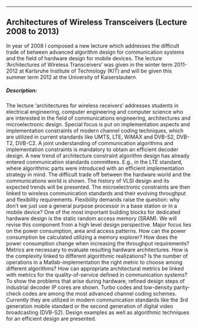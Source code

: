 
------------------------------------------
## Architectures of Wireless Transceivers (Lecture 2008  to 2013)

In year of 2008 I composed a new lecture which addresses the  difficult trade of between advanced algorithm design for communication systems and the field of hardware design for mobile devices. The lecture ‘Architectures of Wireless Transceivers’ was given in the winter term 2011-2012 at Karlsruhe Institute of Technology (KIT) and will be given this summer term 2012 at the University of Kaiserslautern.

##### Description:
The lecture ‘architectures for wireless receivers’ addresses students in electrical engineering, computer engineering and computer science who are interested in the field of communications engineering, architectures and microelectronic design. Special focus is put on implementation aspects and implementation constraints of modern channel coding techniques, which are utilized in current standards like UMTS, LTE, WiMAX and DVB-S2, DVB-T2, DVB-C2.
A joint understanding of communication algorithms and implementation constraints is mandatory to obtain an efficient decoder design. A new trend of architecture constraint algorithm design has already entered communication standards committees. E.g., in the LTE standard, where algorithmic parts were introduced with an efficient implementation strategy in mind.
The difficult trade off between the hardware world and the communications world is shown. The history of VLSI design and its expected trends will be presented. The microelectronic constraints are then linked to wireless communication standards and their evolving throughput and flexibility requirements. Flexibility demands raise the question: why don’t we just use a general purpose processor in a base station or in a mobile device?
One of the most important building blocks for dedicated hardware design is the static random access memory (SRAM). We will revise this component from a high level design perspective. Major focus lies on the power consumption, area and access patterns. How can the power consumption be calculated utilizing a memory explorer? How does the power consumption change when increasing the throughput requirements?
Metrics are necessary to evaluate resulting hardware architectures. How is the complexity linked to different algorithmic realizations? Is the number of operations in a Matlab-implementation the right metric to choose among different algorithms? How can appropriate architectural metrics be linked with metrics for the quality-of-service defined in communication systems?
To show the problems that arise during hardware, refined design steps of industrial decoder IP cores are shown. Turbo codes and low-density parity-check codes are among the most advanced channel coding schemes. Currently they are utilized in modern communication standards like the 3rd generation mobile standard or the second generation of digital video broadcasting (DVB-S2). Design examples as well as algorithmic techniques for an efficient design are presented.
